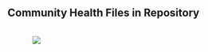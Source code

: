 ## Community Health Files in Repository

<br>
<div style="font-size: 36px; text-align: justify; width: 80%; margin: 0% 10% 0% 10%;">
<img src="images/helpful-resources-repo.png">
</div>

